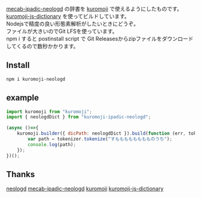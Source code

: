 [mecab-ipadic-neologd](https://github.com/neologd/mecab-ipadic-neologd) の辞書を [kuromoji](https://github.com/atilika/kuromoji) で使えるようにしたものです。  
[kuromoji-js-dictionary](https://github.com/sable-virt/kuromoji-js-dictionary) を使ってビルドしています。  
Nodejsで精度の良い形態素解析がしたいときにどうぞ。  
ファイルが大きいのでGit LFSを使っています。  
npm i すると postinstall script で Git Releasesからzipファイルをダウンロードしてくるので数秒かかります。  

## Install
```sh
npm i kuromoji-neologd
```

## example
```javascript
import kuromoji from "kuromoji";
import { neologdDict } from "kuromoji-ipadic-neologd";

(async ()=>{
    kuromoji.builder({ dicPath: neologdDict }).build(function (err, tokenizer) {
        var path = tokenizer.tokenize("すもももももももものうち");
        console.log(path);
    });
})();
```

## Thanks
[neologd](https://github.com/neologd/mecab-ipadic-neologd)
[mecab-ipadic-neologd](https://github.com/atilika/kuromoji)
[kuromoji](https://github.com/atilika/kuromoji)
[kuromoji-js-dictionary](https://github.com/sable-virt/kuromoji-js-dictionary)